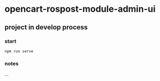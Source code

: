 # opencart-rospost-module-admin-ui #

## project in develop process

### start

```npm run serve```

### notes ##

...